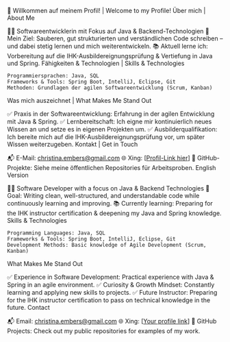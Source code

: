 👋 Willkommen auf meinem Profil! | Welcome to my Profile!
Über mich | About Me

👩‍💻 Softwareentwicklerin mit Fokus auf Java & Backend-Technologien
🎯 Mein Ziel: Sauberen, gut strukturierten und verständlichen Code schreiben – und dabei stetig lernen und mich weiterentwickeln.
📚 Aktuell lerne ich: Vorbereitung auf die IHK-Ausbildereignungsprüfung & Vertiefung in Java und Spring.
Fähigkeiten & Technologien | Skills & Technologies

    Programmiersprachen: Java, SQL
    Frameworks & Tools: Spring Boot, IntelliJ, Eclipse, Git
    Methoden: Grundlagen der agilen Softwareentwicklung (Scrum, Kanban)

Was mich auszeichnet | What Makes Me Stand Out

✅ Praxis in der Softwareentwicklung: Erfahrung in der agilen Entwicklung mit Java & Spring.
✅ Lernbereitschaft: Ich eigne mir kontinuierlich neues Wissen an und setze es in eigenen Projekten um.
✅ Ausbilderqualifikation: Ich bereite mich auf die IHK-Ausbildereignungsprüfung vor, um später Wissen weiterzugeben.
Kontakt | Get in Touch

📬 E-Mail: christina.embers@gmail.com
🌐 Xing: [[Profil-Link hier](https://www.xing.com/profile/Christina_Embers)]
📌 GitHub-Projekte: Siehe meine öffentlichen Repositories für Arbeitsproben.
English Version

👩‍💻 Software Developer with a focus on Java & Backend Technologies
🎯 Goal: Writing clean, well-structured, and understandable code while continuously learning and improving.
📚 Currently learning: Preparing for the IHK instructor certification & deepening my Java and Spring knowledge.
Skills & Technologies

    Programming Languages: Java, SQL
    Frameworks & Tools: Spring Boot, IntelliJ, Eclipse, Git
    Development Methods: Basic knowledge of Agile Development (Scrum, Kanban)

What Makes Me Stand Out

✅ Experience in Software Development: Practical experience with Java & Spring in an agile environment.
✅ Curiosity & Growth Mindset: Constantly learning and applying new skills to projects.
✅ Future Instructor: Preparing for the IHK instructor certification to pass on technical knowledge in the future.
Contact

📬 Email: christina.embers@gmail.com
🌐 Xing: [[Your profile link](https://www.xing.com/profile/Christina_Embers)]
📌 GitHub Projects: Check out my public repositories for examples of my work.
